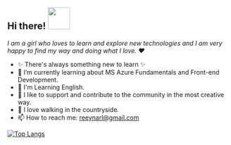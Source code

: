 ## Hi there! <img src="https://user-images.githubusercontent.com/5679180/79618120-0daffb80-80be-11ea-819e-d2b0fa904d07.gif" width="50px"> 
*I am a girl who loves to learn and explore new technologies and I am very happy to find my way and doing what I love. ❤️*

- ✨ There's always something new to learn ✨
- 🌱 I’m currently learning about MS Azure Fundamentals and Front-end Development.
- 🚀 I'm Learning English.
- 👯 I like to support and contribute to the community in the most creative way.
- 🌲 I love walking in the countryside.
- 📫 How to reach me: reeynarl@gmail.com

[![Top Langs](https://github-readme-stats.vercel.app/api/top-langs/?username=reynarl&layout=compact)](https://github.com/reynarl/github-readme-stats)

